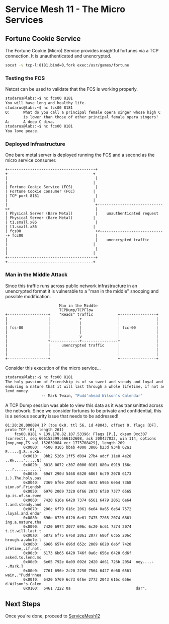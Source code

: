 # Service Mesh 11 - The Micro Services

## Fortune Cookie Service

The Fortune Cookie (Micro) Service provides insightful fortunes via a TCP connection. It is unauthenticated and unencrypted.

```sh
socat -v tcp-l:8181,bind=0,fork exec:/usr/games/fortune
```

### Testing the FCS

Netcat can be used to validate that the FCS is working properly.

```sh
studarus@labs:~$ nc fcs00 8181
You will have long and healthy life.
studarus@labs:~$ nc fcs00 8181
Q:      What do you call a principal female opera singer whose high C
        is lower than those of other principal female opera singers?
A:      A deep C diva.
studarus@labs:~$ nc fcs00 8181
You love peace.
```

### Deployed Infrastructure

One bare metal server is deployed running the FCS and a second as the micro service consumer.

```console
+---------------------------------------+                              +--------------------------------------+
|                                       |                              |                                      |
| Fortune Cookie Service (FCS)          |                              | Fortune Cookie Consumer (FCC)        |
| TCP port 8181                         |                              |                                      |
|                                       +----------------------------->+                                      |
| Physical Server (Bare Metal)          |    unauthenticated request   | Physical Server (Bare Metal)         |
| t1.small.x86                          |                              | t1.small.x86                         |
| fcs00                                 +<-----------------------------+ fcc00                                |
|                                       |    unencrypted traffic       |                                      |
|                                       |                              |                                      |
+---------------------------------------+                              +--------------------------------------+
```

### Man in the Middle Attack

Since this traffic runs across public network infrastructure in an unencrypted format it is vulnerable to a "man in the middle" snooping and possible modification.

```console
                        Man in the Middle
                        TCPDump/TCPFlow
+------------------+    "Reads" traffic           +----------------+
|                  |             +                |                |
|                  |             |                |                |
| fcs-00           |             |                | fcc-00         |
|                  |             |                |                |
|                  |             v                |                |
|                  +-------------+----------------+                |
|                  |     unencrypted traffic      |                |
|                  |                              |                |
|                  |                              |                |
+------------------+                              +----------------+
```

Consider this execution of the micro service...

```sh
studarus@labs:~$ nc fcs00 8181
The holy passion of Friendship is of so sweet and steady and loyal and
enduring a nature that it will last through a whole lifetime, if not asked to
lend money.
                -- Mark Twain, "Pudd'nhead Wilson's Calendar"
```

A TCP Dump session was able to view this data as it was transmitted across the network. Since we consider fortunes to be private and confidential, this is a serious security issue that needs to be addressed!

```console
01:20:20.000084 IP (tos 0x0, ttl 56, id 48043, offset 0, flags [DF], proto TCP (6), length 261)
    fcs00.8181 > 139.178.82.107.53396: Flags [P.], cksum 0xc307 (correct), seq 666152399:666152608, ack 300437032, win 114, options [nop,nop,TS val 152639084 ecr 1775708429], length 209
        0x0000:  4500 0105 bbab 4000 3806 b23d 934b 62a1  E.....@.8..=.Kb.
        0x0010:  8bb2 526b 1ff5 d094 27b4 adcf 11e8 4e28  ..Rk....'.....N(
        0x0020:  8018 0072 c307 0000 0101 080a 0919 166c  ...r...........l
        0x0030:  69d7 290d 5468 6520 686f 6c79 2070 6173  i.).The.holy.pas
        0x0040:  7369 6f6e 206f 6620 4672 6965 6e64 7368  sion.of.Friendsh
        0x0050:  6970 2069 7320 6f66 2073 6f20 7377 6565  ip.is.of.so.swee
        0x0060:  7420 616e 6420 7374 6561 6479 2061 6e64  t.and.steady.and
        0x0070:  206c 6f79 616c 2061 6e64 0a65 6e64 7572  .loyal.and.endur
        0x0080:  696e 6720 6120 6e61 7475 7265 2074 6861  ing.a.nature.tha
        0x0090:  7420 6974 2077 696c 6c20 6c61 7374 2074  t.it.will.last.t
        0x00a0:  6872 6f75 6768 2061 2077 686f 6c65 206c  hrough.a.whole.l
        0x00b0:  6966 6574 696d 652c 2069 6620 6e6f 7420  ifetime,.if.not.
        0x00c0:  6173 6b65 6420 746f 0a6c 656e 6420 6d6f  asked.to.lend.mo
        0x00d0:  6e65 792e 0a09 092d 2d20 4d61 726b 2054  ney....--.Mark.T
        0x00e0:  7761 696e 2c20 2250 7564 6427 6e68 6561  wain,."Pudd'nhea
        0x00f0:  6420 5769 6c73 6f6e 2773 2043 616c 656e  d.Wilson's.Calen
        0x0100:  6461 7222 0a                             dar".
```

## Next Steps

Once you're done, proceed to [ServiceMesh12](ServiceMesh12.md)
